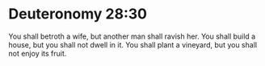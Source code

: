 # Deuteronomy 28:30

You shall betroth a wife, but another man shall ravish her. You shall build a house, but you shall not dwell in it. You shall plant a vineyard, but you shall not enjoy its fruit.
